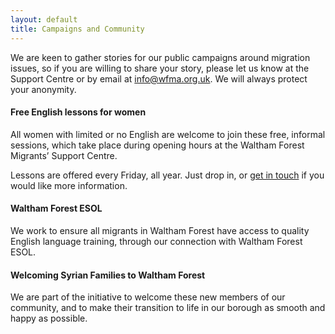 ```yaml
---
layout: default
title: Campaigns and Community
---
```


We are keen to gather stories for our public campaigns around migration issues, so if you are willing to share your story, please let us know at the Support Centre or by email at [info@wfma.org.uk](mailto:info@wfma.org.uk). We will always protect your anonymity.


#### Free English lessons for women
All women with limited or no English are welcome to join these free, informal sessions, which take place during opening hours at the Waltham Forest Migrants’ Support Centre. 

Lessons are offered every Friday, all year. Just drop in, or [get in touch](/contact-us) if you would like more information.

#### Waltham Forest ESOL
We work to ensure all migrants in Waltham Forest have access to quality English language training, through our connection with Waltham Forest ESOL.

#### Welcoming Syrian Families to Waltham Forest
We are part of the initiative to welcome these new members of our community, and to make their transition to life in our borough as smooth and happy as possible.
